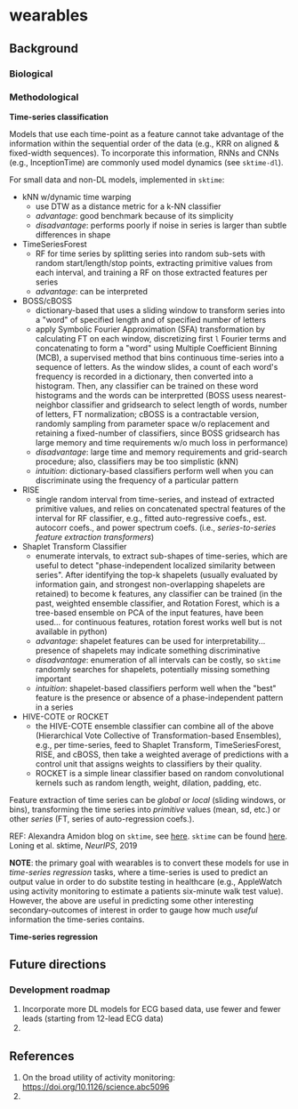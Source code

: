 # wearables

## Background

### Biological

### Methodological

**Time-series classification**

Models that use each time-point as a feature cannot take advantage of the information within the sequential order of the data (e.g., KRR on aligned & fixed-width sequences). To incorporate this information, RNNs and CNNs (e.g., InceptionTime) are commonly used model dynamics (see `sktime-dl`). 

For small data and non-DL models, implemented in `sktime`:
- kNN w/dynamic time warping
  -  use DTW as a distance metric for a k-NN classifier
  -  *advantage*: good benchmark because of its simplicity
  -  *disadvantage*: performs poorly if noise in series is larger than subtle differences in shape
- TimeSeriesForest
  -  RF for time series by splitting series into random sub-sets with random start/length/stop points, extracting primitive values from each interval, and training a RF on those extracted features per series
  -  *advantage*: can be interpreted
- BOSS/cBOSS
  - dictionary-based that uses a sliding window to transform series into a "word" of specified length and of specified number of letters 
  - apply Symbolic Fourier Approximation (SFA) transformation by calculating FT on each window, discretizing first `l` Fourier terms and concatenating to form a "word" using Multiple Coefficient Binning (MCB), a supervised method that bins continuous time-series into a sequence of letters. As the window slides, a count of each word's frequency is recorded in a dictionary, then converted into a histogram. Then, any classifier can be trained on these word histograms and the words can be interpretted (BOSS usess nearest-neighbor classifier and gridsearch to select length of words, number of letters, FT normalization; cBOSS is a contractable version, randomly sampling from parameter space w/o replacement and retaining a fixed-number of classifiers, since BOSS gridsearch has large memory and time requirements w/o much loss in performance)
  - *disadvantage*: large time and memory requirements and grid-search procedure; also, classifiers may be too simplistic (kNN)
  - *intuition*: dictionary-based classifiers perform well when you can discriminate using the frequency of a particular pattern
- RISE
  - single random interval from time-series, and instead of extracted primitive values, and relies on concatenated spectral features of the interval for RF classifier, e.g., fitted auto-regressive coefs., est. autocorr coefs., and power spectrum coefs. (i.e., *series-to-series feature extraction transformers*)
- Shaplet Transform Classifier
  - enumerate intervals, to extract sub-shapes of time-series, which are useful to detect "phase-independent localized similarity between series". After identifying the top-k shapelets (usually evaluated by information gain, and strongest non-overlapping shapelets are retained) to become k features, any classifier can be trained (in the past, weighted ensemble classifier, and Rotation Forest, which is a tree-based ensemble on PCA of the input features, have been used... for continuous features, rotation forest works well but is not available in python)
  - *advantage*: shapelet features can be used for interpretability... presence of shapelets may indicate something discriminative 
  - *disadvantage*: enumeration of all intervals can be costly, so `sktime` randomly searches for shapelets, potentially missing something important
  - *intuition*: shapelet-based classifiers perform well when the "best" feature is the presence or absence of a phase-independent pattern in a series
- HIVE-COTE or ROCKET
  - the HIVE-COTE ensemble classifier can combine all of the above (Hierarchical Vote Collective of Transformation-based Ensembles), e.g., per time-series, feed to Shaplet Transform, TimeSeriesForest, RISE, and cBOSS, then take a weighted average of predictions with a control unit that assigns weights to classifiers by their quality. 
  - ROCKET is a simple linear classifier based on random convolutional kernels such as random length, weight, dilation, padding, etc.

Feature extraction of time series can be *global* or *local* (sliding windows, or bins), transforming the time series into *primitive* values (mean, sd, etc.) or other *series* (FT, series of auto-regression coefs.).

REF: Alexandra Amidon blog on `sktime`, see [here](https://towardsdatascience.com/a-brief-introduction-to-time-series-classification-algorithms-7b4284d31b97). `sktime` can be found [here](https://github.com/alan-turing-institute/sktime). Loning et al. sktime, *NeurIPS*, 2019

**NOTE**: the primary goal with wearables is to convert these models for use in *time-series regression* tasks, where a time-series is used to predict an output value in order to do substite testing in healthcare (e.g., AppleWatch using activity monitoring to estimate a patients six-minute walk test value). However, the above are useful in predicting some other interesting secondary-outcomes of interest in order to gauge how much *useful* information the time-series contains.

**Time-series regression**


## Future directions

### Development roadmap

1. Incorporate more DL models for ECG based data, use fewer and fewer leads (starting from 12-lead ECG data)
2. 

## References

1. On the broad utility of activity monitoring: https://doi.org/10.1126/science.abc5096
2. 
